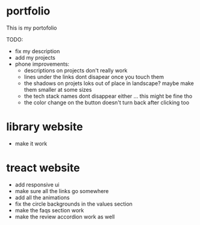 # portfolio

This is my portofolio

TODO: 
- fix my description
- add my projects
- phone improvements:
  - descriptions on projects don't really work
  - lines under the links dont disapear once you touch them
  - the shadows on projets loks out of place in landscape?
    maybe make them smaller at some sizes
  - the tech stack names dont disappear either ... this might be fine tho
  - the color change on the button doesn't turn back after clicking too

# library website
- make it work

# treact website
- add responsive ui
- make sure all the links go somewhere
- add all the animations
- fix the circle backgrounds in the values section
- make the faqs section work
- make the review accordion work as well





